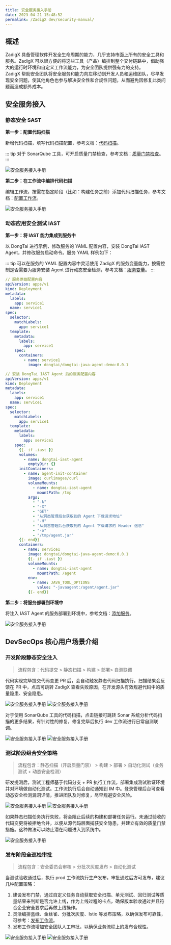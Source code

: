 ```yaml
---
title: 安全服务接入手册
date: 2023-04-21 15:48:52
permalink: /ZadigX dev/security-manual/
---
```


## 概述

ZadigX 具备管理软件开发全生命周期的能力，几乎支持市面上所有的安全工具和服务。ZadigX 可以很方便的将这些工具（产品）编排到整个交付链路中，借助强大的运行时环境和自定义工作流能力，为安全团队提供强有力的支持。<br>
ZadigX 帮助安全团队将安全服务和能力向左移动到开发人员和运维团队，尽早发现安全问题，使其他角色也参与解决安全性和合规性问题，从而避免因修复此类问题而造成额外成本。

## 安全服务接入

### 静态安全 SAST

**第一步：配置代码扫描**

新增代码扫描，填写代码扫描配置，参考文档：[代码扫描](/ZadigX%20dev/project/scan/)。

::: tip
对于 SonarQube 工具，可开启质量门禁检查，参考文档：[质量门禁检查](/ZadigX%20dev/project/scan/#质量门禁检查)。
:::

![安全服务接入手册](./_images/security_manual_0.png)

**第二步：在工作流中编排代码扫描**

编辑工作流，按需在指定阶段（比如：构建任务之前）添加代码扫描任务，参考文档：[配置工作流](/ZadigX%20dev/project/common-workflow/)。

![安全服务接入手册](./_images/security_manual_1.png)

### 动态应用安全测试 IAST

**第一步：将 IAST 能力集成到服务中**

以 DongTai 进行示例，修改服务的 YAML 配置内容，安装 DongTai IAST Agent，并修改服务启动命令。服务 YAML 样例如下：

::: tip
可以在服务的 YAML 配置内容中灵活使用 ZadigX 的服务变量能力，按需控制是否需要为服务安装 Agent 进行动态安全检测，参考文档：[服务变量](/ZadigX%20dev/project/service/k8s/#变量配置)。
:::

``` yaml
// 服务原始配置内容
apiVersion: apps/v1
kind: Deployment
metadata:
  labels:
    app: service1
  name: service1
spec:
  selector:
    matchLabels:
      app: service1
  template:
    metadata:
      labels:
        app: service1
    spec:
      containers:
        - name: service1
          image: dongtai/dongtai-java-agent-demo:0.0.1
```
``` yaml
// 安装 DongTai IAST Agent 后的服务配置内容
apiVersion: apps/v1
kind: Deployment
metadata:
  labels:
    app: service1
  name: service1
spec:
  selector:
    matchLabels:
      app: service1
  template:
    metadata:
      labels:
        app: service1
    spec:
      {{- if .iast }}
      volumes:
        - name: dongtai-iast-agent
          emptyDir: {}
      initContainers:
        - name: agent-init-container
          image: curlimages/curl
          volumeMounts:
            - name: dongtai-iast-agent
              mountPath: /tmp
          args:
            - "-k"
            - "-X"
            - "GET"
            - "从洞态管理后台获取到的 Agent 下载请求地址"
            - "-H"
            - "从洞态管理后台获取到的 Agent 下载请求的 Header 信息"
            - "-o"
            - "/tmp/agent.jar"
      {{- end}}
      containers:
        - name: service1
          image: dongtai/dongtai-java-agent-demo:0.0.1
          {{- if .iast }}
          volumeMounts:
            - name: dongtai-iast-agent
              mountPath: /agent
          env:
            - name: JAVA_TOOL_OPTIONS
              value: "-javaagent:/agent/agent.jar"
          {{- end}}
```

**第二步：将服务部署到环境中**

将注入 IAST Agent 的服务部署到环境中，参考文档：[添加服务](/ZadigX%20dev/project/env/k8s/#添加服务)。

![安全服务接入手册](./_images/security_manual_2.png)

## DevSecOps 核心用户场景介绍

### 开发阶段静态安全注入

> 流程包含：代码提交 > 静态扫描 > 构建 > 部署> 自测联调

代码实现完毕提交代码变更 PR 后，会自动触发静态代码扫描执行。扫描结果会反馈在 PR 中，点击可跳转 ZadigX 查看失败原因，在开发源头有效规避代码中的质量隐患、安全隐患。

![安全服务接入手册](./_images/security_manual_3.png)
![安全服务接入手册](./_images/security_manual_4.png)

对于使用 SonarQube 工具的代码扫描，点击链接可跳转 Sonar 系统分析代码扫描的更多结果，有针对性的修复，修复完毕后执行 dev 工作流进行日常自测联调。

![安全服务接入手册](./_images/security_manual_25.png)
![安全服务接入手册](./_images/security_manual_6.png)

### 测试阶段组合安全策略

> 流程包含：静态扫描（开启质量门禁） > 构建 > 部署 > 自动化测试（业务测试 + 动态安全检测）

研发提测后，测试工程师基于代码分支 + PR 执行工作流，部署集成测试验证环境并对环境做自动化测试。工作流执行后会自动通知到 IM 中。登录管理后台可查看动态安全检测漏洞详情，推进团队及时修复，尽早规避安全风险。

![安全服务接入手册](./_images/security_manual_7.png)
![安全服务接入手册](./_images/security_manual_8.png)

如果静态扫描任务执行失败，将会阻止后续的构建和部署任务运行。未通过验收的代码变更将被拒绝合并，以便从源代码层面捕获安全隐患，并建立有效的质量门禁措施。这种做法可以防止潜在问题进入到系统中。

![安全服务接入手册](./_images/security_manual_9.png)

### 发布阶段全巡检审批

> 流程包含：安全委员会审核 > 分批次灰度发布 > 自动化测试

当测试验收通过后，执行 prod 工作流执行生产发布，审批通过后方可发布，建议几种配置策略：
1. 建设发布门禁，通过自定义任务自动获取安全扫描、单元测试、回归测试等质量结果来判断是否允许上线，作为上线过程的卡点，确保版本验收通过并且符合企业安全要求后再做上线操作。
2. 灵活编排蓝绿、金丝雀、分批次灰度、Istio 等发布策略，以确保发布可靠性，可参考：[发布工作流](/ZadigX%20dev/project/release-workflow/)。
3. 发布工作流增加安全团队人工审批，以确保业务流程上的发布合规性。

![安全服务接入手册](./_images/security_manual_10.png)
![安全服务接入手册](./_images/security_manual_11.png)
